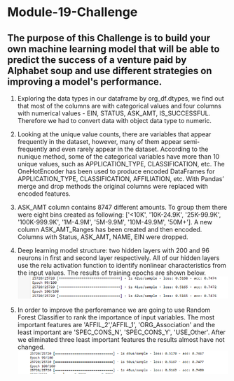 # Module-19-Challenge

## The purpose of this Challenge is to build your own machine learning model that will be able to predict the success of a venture paid by Alphabet soup and use different strategies on improving a model's performance.

1. Exploring the data types in our dataframe by org_df.dtypes, we find out that most of the columns are with categorical values and four columns with numerical values - EIN, STATUS, ASK_AMT, IS_SUCCESSFUL. Therefore we had to convert data with object data type to numeric. 

2. Looking at the unique value counts, there are variables that appear frequently in the dataset, however, many of them appear semi-frequently and even rarely appear in the dataset. According to the nunique method, some of the categorical variables have more than 10 unique values, such as APPLICATION_TYPE, CLASSIFICATION, etc.
The OneHotEncoder has been used to produce encoded DataFrames for APPLICATION_TYPE, CLASSIFICATION, AFFILIATION, etc. With Pandas’ merge and drop methods
the original columns were replaced with encoded features.

3. ASK_AMT column contains 8747 different amounts. To group them there were eight bins created as following:  ['<10K', '10K-24.9K', '25K-99.9K', '100K-999.9K', '1M-4.9M', '5M-9.9M', '10M-49.9M', '50M+']. A new column ASK_AMT_Ranges has been created and then encoded. Columns with Status, ASK_AMT, NAME, EIN were dropped.

4. Deep learning model structure:  two hidden layers with 200 and 96 neurons in first and second layer respectively. All of our hidden layers use the relu activation function to identify nonlinear characteristics from the input values.
The results of training epochs are shown below.
![Chart1](Capture2.1.PNG)

5. In order to improve the perforemance we are going to use Random Forest Classifier to rank the importance of input variables.
The most important features are 'AFFIL_2','AFFIL_1', 'ORG_Association' and the least important are 'SPEC_CONS_N', 'SPEC_CONS_Y', 'USE_Other'. After we eliminated three least important features the results almost have not changed.
![Chart1](Capture2.2.PNG)
